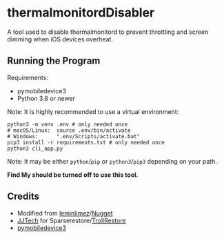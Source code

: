 # thermalmonitordDisabler
A tool used to disable thermalmonitord to prevent throttling and screen dimming when iOS devices overheat.

## Running the Program
Requirements:
- pymobiledevice3
- Python 3.8 or newer

Note: It is highly recommended to use a virtual environment:
```
python3 -m venv .env # only needed once
# macOS/Linux:  source .env/bin/activate
# Windows:      ".env/Scripts/activate.bat"
pip3 install -r requirements.txt # only needed once
python3 cli_app.py
```
Note: It may be either `python`/`pip` or `python3`/`pip3` depending on your path.

**Find My should be turned off to use this tool.**

## Credits
- Modified from [leminlimez](https://github.com/leminlimez)/[Nugget](https://github.com/leminlimez/Nugget)
- [JJTech](https://github.com/JJTech0130) for Sparserestore/[TrollRestore](https://github.com/JJTech0130/TrollRestore)
- [pymobiledevice3](https://github.com/doronz88/pymobiledevice3)
